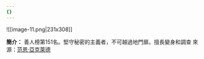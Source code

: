 ```yaml
---
{}
---
```

![[image-11.png|231x308]]

**簡介：** 善人榜第151名。堅守秘密的主義者，不可越過地門扉。擅長變身和調查
來源：[范恩·亞克萊德](https://zh.moegirl.org.cn/%E8%8C%83%E6%81%A9%C2%B7%E4%BA%9A%E5%85%8B%E8%8E%B1%E5%BE%B7)

